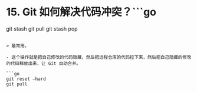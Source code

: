 # 15. Git 如何解决代码冲突？```go
git stash
git pull
git stash pop
```

> 最常用。

- 这个操作就是把自己修改的代码隐藏，然后把远程仓库的代码拉下来，然后把自己隐藏的修改的代码释放出来，让 Git 自动合并。

```go
git reset –hard
git pull
```


